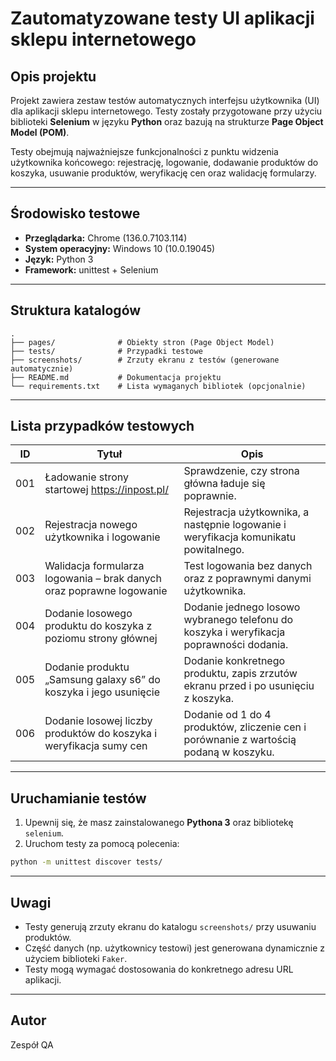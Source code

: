 
# Zautomatyzowane testy UI aplikacji sklepu internetowego

## Opis projektu

Projekt zawiera zestaw testów automatycznych interfejsu użytkownika (UI) dla aplikacji sklepu internetowego. Testy zostały przygotowane przy użyciu biblioteki **Selenium** w języku **Python** oraz bazują na strukturze **Page Object Model (POM)**.

Testy obejmują najważniejsze funkcjonalności z punktu widzenia użytkownika końcowego: rejestrację, logowanie, dodawanie produktów do koszyka, usuwanie produktów, weryfikację cen oraz walidację formularzy.

---

## Środowisko testowe

- **Przeglądarka:** Chrome (136.0.7103.114)  
- **System operacyjny:** Windows 10 (10.0.19045)  
- **Język:** Python 3  
- **Framework:** unittest + Selenium  

---

## Struktura katalogów

```
.
├── pages/              # Obiekty stron (Page Object Model)
├── tests/              # Przypadki testowe
├── screenshots/        # Zrzuty ekranu z testów (generowane automatycznie)
├── README.md           # Dokumentacja projektu
└── requirements.txt    # Lista wymaganych bibliotek (opcjonalnie)
```

---

## Lista przypadków testowych

| ID   | Tytuł                                                                                     | Opis                                                                                      |
|------|--------------------------------------------------------------------------------------------|-------------------------------------------------------------------------------------------|
| 001  | Ładowanie strony startowej https://inpost.pl/                                              | Sprawdzenie, czy strona główna ładuje się poprawnie.                                     |
| 002  | Rejestracja nowego użytkownika i logowanie                                                 | Rejestracja użytkownika, a następnie logowanie i weryfikacja komunikatu powitalnego.     |
| 003  | Walidacja formularza logowania – brak danych oraz poprawne logowanie                      | Test logowania bez danych oraz z poprawnymi danymi użytkownika.                          |
| 004  | Dodanie losowego produktu do koszyka z poziomu strony głównej                              | Dodanie jednego losowo wybranego telefonu do koszyka i weryfikacja poprawności dodania.  |
| 005  | Dodanie produktu „Samsung galaxy s6” do koszyka i jego usunięcie                          | Dodanie konkretnego produktu, zapis zrzutów ekranu przed i po usunięciu z koszyka.       |
| 006  | Dodanie losowej liczby produktów do koszyka i weryfikacja sumy cen                        | Dodanie od 1 do 4 produktów, zliczenie cen i porównanie z wartością podaną w koszyku.     |

---

## Uruchamianie testów

1. Upewnij się, że masz zainstalowanego **Pythona 3** oraz bibliotekę `selenium`.
2. Uruchom testy za pomocą polecenia:

```bash
python -m unittest discover tests/
```

---

## Uwagi

- Testy generują zrzuty ekranu do katalogu `screenshots/` przy usuwaniu produktów.
- Część danych (np. użytkownicy testowi) jest generowana dynamicznie z użyciem biblioteki `Faker`.
- Testy mogą wymagać dostosowania do konkretnego adresu URL aplikacji.

---

## Autor

Zespół QA
